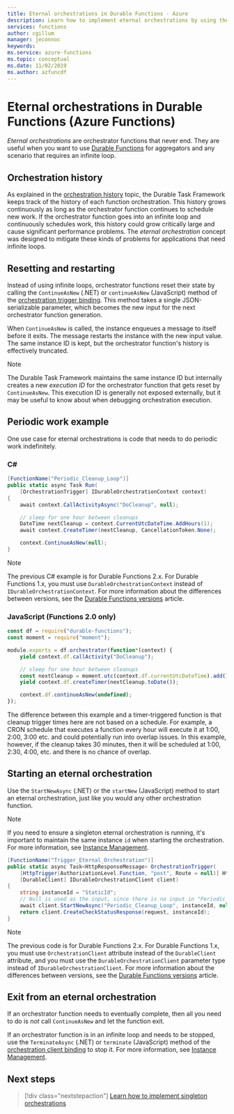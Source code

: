```yaml
---
title: Eternal orchestrations in Durable Functions - Azure
description: Learn how to implement eternal orchestrations by using the Durable Functions extension for Azure Functions.
services: functions
author: cgillum
manager: jeconnoc
keywords:
ms.service: azure-functions
ms.topic: conceptual
ms.date: 11/02/2019
ms.author: azfuncdf
---
```


# Eternal orchestrations in Durable Functions (Azure Functions)

*Eternal orchestrations* are orchestrator functions that never end. They are useful when you want to use [Durable Functions](durable-functions-overview.md) for aggregators and any scenario that requires an infinite loop.

## Orchestration history

As explained in the [orchestration history](durable-functions-orchestrations.md#orchestration-history) topic, the Durable Task Framework keeps track of the history of each function orchestration. This history grows continuously as long as the orchestrator function continues to schedule new work. If the orchestrator function goes into an infinite loop and continuously schedules work, this history could grow critically large and cause significant performance problems. The *eternal orchestration* concept was designed to mitigate these kinds of problems for applications that need infinite loops.

## Resetting and restarting

Instead of using infinite loops, orchestrator functions reset their state by calling the `ContinueAsNew` (.NET) or `continueAsNew` (JavaScript) method of the [orchestration trigger binding](durable-functions-bindings.md#orchestration-trigger). This method takes a single JSON-serializable parameter, which becomes the new input for the next orchestrator function generation.

When `ContinueAsNew` is called, the instance enqueues a message to itself before it exits. The message restarts the instance with the new input value. The same instance ID is kept, but the orchestrator function's history is effectively truncated.

> [!NOTE]
> The Durable Task Framework maintains the same instance ID but internally creates a new *execution ID* for the orchestrator function that gets reset by `ContinueAsNew`. This execution ID is generally not exposed externally, but it may be useful to know about when debugging orchestration execution.

## Periodic work example

One use case for eternal orchestrations is code that needs to do periodic work indefinitely.

### C#

```csharp
[FunctionName("Periodic_Cleanup_Loop")]
public static async Task Run(
    [OrchestrationTrigger] IDurableOrchestrationContext context)
{
    await context.CallActivityAsync("DoCleanup", null);

    // sleep for one hour between cleanups
    DateTime nextCleanup = context.CurrentUtcDateTime.AddHours(1);
    await context.CreateTimer(nextCleanup, CancellationToken.None);

    context.ContinueAsNew(null);
}
```

> [!NOTE]
> The previous C# example is for Durable Functions 2.x. For Durable Functions 1.x, you must use `DurableOrchestrationContext` instead of `IDurableOrchestrationContext`. For more information about the differences between versions, see the [Durable Functions versions](durable-functions-versions.md) article.

### JavaScript (Functions 2.0 only)

```javascript
const df = require("durable-functions");
const moment = require("moment");

module.exports = df.orchestrator(function*(context) {
    yield context.df.callActivity("DoCleanup");

    // sleep for one hour between cleanups
    const nextCleanup = moment.utc(context.df.currentUtcDateTime).add(1, "h");
    yield context.df.createTimer(nextCleanup.toDate());

    context.df.continueAsNew(undefined);
});
```

The difference between this example and a timer-triggered function is that cleanup trigger times here are not based on a schedule. For example, a CRON schedule that executes a function every hour will execute it at 1:00, 2:00, 3:00 etc. and could potentially run into overlap issues. In this example, however, if the cleanup takes 30 minutes, then it will be scheduled at 1:00, 2:30, 4:00, etc. and there is no chance of overlap.

## Starting an eternal orchestration

Use the `StartNewAsync` (.NET) or the `startNew` (JavaScript) method to start an eternal orchestration, just like you would any other orchestration function.  

> [!NOTE]
> If you need to ensure a singleton eternal orchestration is running, it's important to maintain the same instance `id` when starting the orchestration. For more information, see [Instance Management](durable-functions-instance-management.md).

```csharp
[FunctionName("Trigger_Eternal_Orchestration")]
public static async Task<HttpResponseMessage> OrchestrationTrigger(
    [HttpTrigger(AuthorizationLevel.Function, "post", Route = null)] HttpRequestMessage request,
    [DurableClient] IDurableOrchestrationClient client)
{
    string instanceId = "StaticId";
    // Null is used as the input, since there is no input in "Periodic_Cleanup_Loop".
    await client.StartNewAsync("Periodic_Cleanup_Loop", instanceId, null); 
    return client.CreateCheckStatusResponse(request, instanceId);
}
```

> [!NOTE]
> The previous code is for Durable Functions 2.x. For Durable Functions 1.x, you must use `OrchestrationClient` attribute instead of the `DurableClient` attribute, and you must use the `DurableOrchestrationClient` parameter type instead of `IDurableOrchestrationClient`. For more information about the differences between versions, see the [Durable Functions versions](durable-functions-versions.md) article.

## Exit from an eternal orchestration

If an orchestrator function needs to eventually complete, then all you need to do is *not* call `ContinueAsNew` and let the function exit.

If an orchestrator function is in an infinite loop and needs to be stopped, use the `TerminateAsync` (.NET) or `terminate` (JavaScript) method of the [orchestration client binding](durable-functions-bindings.md#orchestration-client) to stop it. For more information, see [Instance Management](durable-functions-instance-management.md).

## Next steps

> [!div class="nextstepaction"]
> [Learn how to implement singleton orchestrations](durable-functions-singletons.md)
